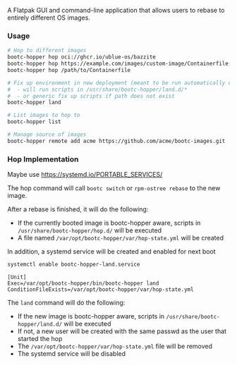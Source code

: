 A Flatpak GUI and command-line application that allows users to rebase to entirely different OS images.
### Usage

```bash
# Hop to different images
bootc-hopper hop oci://ghcr.io/ublue-os/bazzite
bootc-hopper hop https://example.com/images/custom-image/Containerfile
bootc-hopper hop /path/to/Containerfile

# Fix up environment in new deployment (meant to be run automatically on next boot)
#  - will run scripts in /usr/share/bootc-hopper/land.d/*
#  - or generic fix up scripts if path does not exist
bootc-hopper land

# List images to hop to
bootc-hopper list

# Manage source of images
bootc-hopper remote add acme https://github.com/acme/bootc-images.git
```

### Hop Implementation
Maybe use https://systemd.io/PORTABLE_SERVICES/

The hop command will call `bootc switch` or `rpm-ostree rebase` to the new image.

After a rebase is finished, it will do the following:
- If the currently booted image is bootc-hopper aware, scripts in `/usr/share/bootc-hopper/hop.d/` will be executed
- A file named `/var/opt/bootc-hopper/var/hop-state.yml` will be created

In addition, a systemd service will be created and enabled for next boot
```bash
systemctl enable bootc-hopper-land.service
```

```
[Unit]
Exec=/var/opt/bootc-hopper/bin/bootc-hopper land
ConditionFileExists=/var/opt/bootc-hopper/var/hop-state.yml
```

The `land` command will do the following:
- If the new image is bootc-hopper aware, scripts in `/usr/share/bootc-hopper/land.d/` will be executed
- If not, a new user will be created with the same passwd as the user that started the hop
- The `/var/opt/bootc-hopper/var/hop-state.yml` file will be removed
- The systemd service will be disabled
